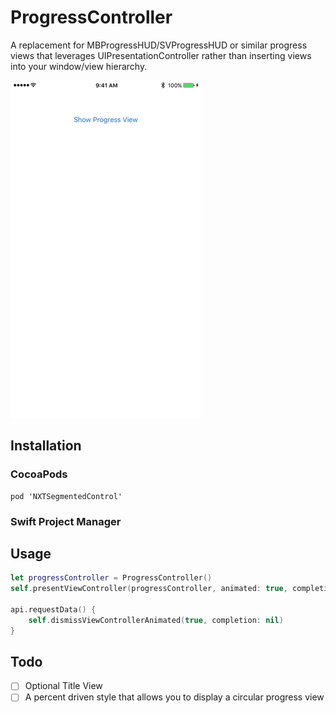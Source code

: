 # ProgressController
A replacement for MBProgressHUD/SVProgressHUD or similar progress views that leverages UIPresentationController rather than inserting views into your window/view hierarchy.

![ProgressController](https://raw.githubusercontent.com/YayNext/ProgressController/master/preview.gif)

## Installation

### CocoaPods
```
pod 'NXTSegmentedControl'
```

### Swift Project Manager


## Usage

```swift
let progressController = ProgressController()
self.presentViewController(progressController, animated: true, completion: nil)

api.requestData() {
    self.dismissViewControllerAnimated(true, completion: nil)
}
```

## Todo
- [ ] Optional Title View
- [ ] A percent driven style that allows you to display a circular progress view

